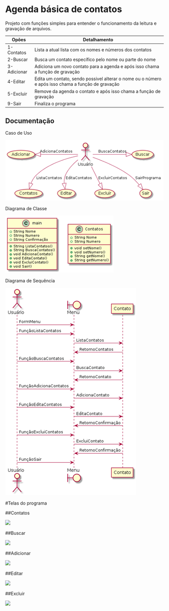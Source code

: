 # Agenda básica de contatos

Projeto com funções simples para entender o funcionamento da leitura e gravação de arquivos.

| Opões | Detalhamento |
|-------|--------------|
| 1-Contatos | Lista a atual lista com os nomes e números dos contatos |
| 2-Buscar | Busca um contato específico pelo nome ou parte do nome |
| 3-Adicionar | Adiciona um novo contato para a agenda e após isso chama a função de gravação |
| 4-Editar | Edita um contato, sendo possivel alterar o nome ou o número e após isso chama a função de gravação |
| 5-Excluir | Remove da agenda o contato e após isso chama a função de gravação |
| 9-Sair | Finaliza o programa |

## Documentação

Caso de Uso

![](imagens/01.png)

Diagrama de Classe

![](imagens/02.png)

Diagrama de Sequência

![](imagens/03.png)

#Telas do programa

##Contatos

![](imagens/04.png)

##Buscar

![](imagens/05.png)

##Adicionar

![](imagens/06.png)

##Editar

![](imagens/07.png)

##Excluir

![](imagens/08.png)
